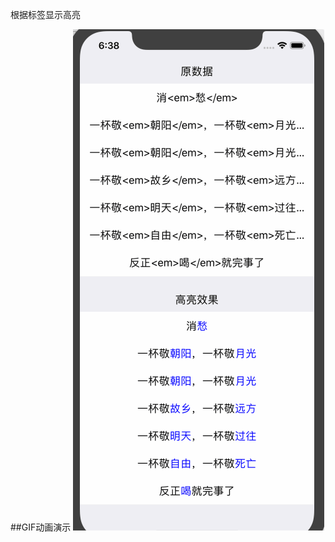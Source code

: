 
根据标签显示高亮 


##GIF动画演示
![Flipboard playing multiple GIFs](https://github.com/zmXie/RichText/raw/master/RichText/highlight.gif)


